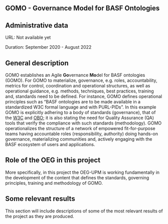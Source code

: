 ## GOMO - Governance Model for BASF Ontologies

## Administrative data

URL: Not available yet

Duration: September 2020 - August 2022


## General description
GOMO establishes an Agile **Go**vernance **Mo**del for BASF ontologies (GOMO). For GOMO to materialize, governance, e.g. roles, accountability, metrics for control, coordination and operational structures, as well as operational guidance, e.g. methods, techniques, best practices, training and, standards need to be defined. For instance, GOMO defines operational principles such as “BASF ontologies are to be made available in a standardized W3C formal language and with PURL-PIDs”. In this example GOMO is explicitly adhering to a body of standards (governance), that of the [W3C](https://www.w3.org/) and [OBO](http://www.obofoundry.org/); it is also stating the need for Quality Assurance (QA) tools that verify the compliance with such standards (methodology).  GOMO operationalizes the structure of a network of empowered fit-for-purpose teams having accountable roles (responsibility, authority) doing hands-on governance, materializing communities and, actively engaging with the BASF ecosystem of users and applications.


## Role of the OEG in this project
More specifically, in this project the OEG-UPM is working fundamentally in the development of the content that defines the standards, governing principles, training and methodology of GOMO.


## Some relevant results
This section will include descriptions of some of the most relevant results of the project as they are produced.